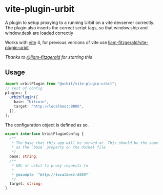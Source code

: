 # vite-plugin-urbit

A plugin to setup proxying to a running Urbit on a vite devserver correctly. 
The plugin also inserts the correct script tags, so that window.ship and
window.desk are loaded correctly

Works with [vite](https://vitejs.dev/) 4, for previous versions of vite use [liam-fitzgerald/vite-plugin-urbit](https://github.com/liam-fitzgerald/vite-plugin-urbit)

*Thanks to [@liam-fitzgerald](https://github.com/liam-fitzgerald) for starting this*

## Usage

```typescript
import urbitPlugin from "@urbit/vite-plugin-urbit";
// rest of config
plugins: [
  urbitPlugin({
    base: "bitcoin",
    target: "http://localhost:8080",
  }),
];
```

The configuration object is defined as so.

```typescript
export interface UrbitPluginConfig {
  /**
   * The base that this app will be served at. This should be the same
   * as the `base` property on the docket file
   */
  base: string;
  /**
   * URL of urbit to proxy requests to
   *
   * @example `"http://localhost:8080"`
   */
  target: string;
}
```
